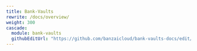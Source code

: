 ```yaml
---
title: Bank-Vaults
rewrite: /docs/overview/
weight: 300
cascade:
  module: bank-vaults
  githubEditUrl: "https://github.com/banzaicloud/bank-vaults-docs/edit/master/docs/"
---
```

